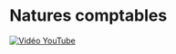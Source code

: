 # Natures comptables

[![Vidéo YouTube](http://img.youtube.com/vi/AkOkloyKM90/0.jpg)](https://www.youtube.com/embed/AkOkloyKM90)

